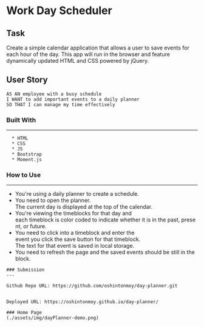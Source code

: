 # Work Day Scheduler

## Task

Create a simple calendar application that allows a user to save events for each hour of the day. This app will run in the browser and feature dynamically updated HTML and CSS powered by jQuery.


## User Story

```
AS AN employee with a busy schedule
I WANT to add important events to a daily planner
SO THAT I can manage my time effectively
```
### Built With
----
```
  * HTML
  * CSS
  * JS
  * Bootstrap
  * Moment.js
```    

### How to Use
---
* You're using a daily planner to create a schedule. 
* You need to open the planner. The current day is displayed at the top of the calendar. 
* You're viewing the timeblocks for that day and each timeblock is color coded to indicate whether it is in the past, present, or future. 
* You need to click into a timeblock and enter the event you click the save button for that timeblock. The text for that event is saved in local storage. 
* You need to refresh the page and the saved events should be still in the block.
```
### Submission
---

Github Repo URL: https://github.com/oshintonmoy/day-planner.git


Deployed URL: https://oshintonmoy.github.io/day-planner/

### Home Page
(./assets/img/dayPlanner-demo.png)
